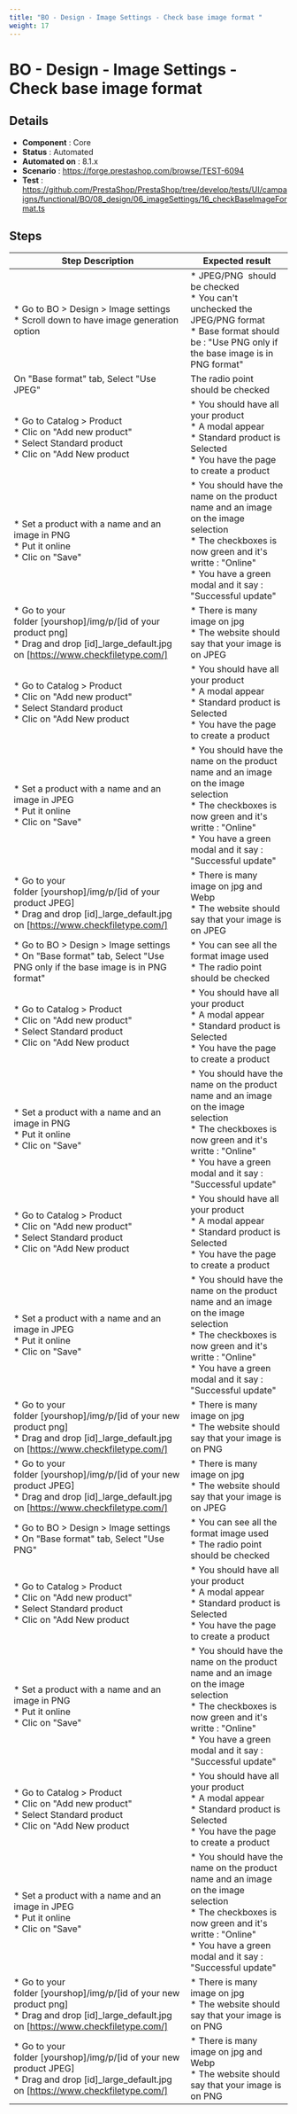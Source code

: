 ```yaml
---
title: "BO - Design - Image Settings - Check base image format "
weight: 17
---
```


# BO - Design - Image Settings - Check base image format 
## Details
* **Component** : Core
* **Status** : Automated
* **Automated on** : 8.1.x
* **Scenario** : https://forge.prestashop.com/browse/TEST-6094
* **Test** : https://github.com/PrestaShop/PrestaShop/tree/develop/tests/UI/campaigns/functional/BO/08_design/06_imageSettings/16_checkBaseImageFormat.ts

## Steps
| Step Description | Expected result |
| ----- | ----- |
| * Go to BO > Design > Image settings<br> * Scroll down to have image generation option | * JPEG/PNG  should be checked <br> * You can't unchecked the JPEG/PNG format<br> * Base format should be : "Use PNG only if the base image is in PNG format" |
| On "Base format" tab, Select "Use JPEG" | The radio point should be checked |
| * Go to Catalog > Product <br> * Clic on "Add new product"<br> * Select Standard product <br> * Clic on "Add New product | * You should have all your product <br> * A modal appear<br> * Standard product is Selected<br> * You have the page to create a product |
| * Set a product with a name and an image in PNG <br> * Put it online <br> * Clic on "Save" | * You should have the name on the product name and an image on the image selection <br> * The checkboxes is now green and it's writte : "Online" <br> * You have a green modal and it say : "Successful update" |
| * Go to your folder [yourshop]/img/p/[id of your product png]<br> * Drag and drop [id]_large_default.jpg on [https://www.checkfiletype.com/] | * There is many image on jpg <br> * The website should say that your image is on JPEG |
| * Go to Catalog > Product <br> * Clic on "Add new product"<br> * Select Standard product <br> * Clic on "Add New product | * You should have all your product <br> * A modal appear<br> * Standard product is Selected<br> * You have the page to create a product |
| * Set a product with a name and an image in JPEG <br> * Put it online <br> * Clic on "Save" | * You should have the name on the product name and an image on the image selection <br> * The checkboxes is now green and it's writte : "Online" <br> * You have a green modal and it say : "Successful update" |
| * Go to your folder [yourshop]/img/p/[id of your product JPEG]<br> * Drag and drop [id]_large_default.jpg on [https://www.checkfiletype.com/] | * There is many image on jpg and Webp<br> * The website should say that your image is on JPEG |
| * Go to BO > Design > Image settings<br> * On "Base format" tab, Select "Use PNG only if the base image is in PNG format" | * You can see all the format image used <br> * The radio point should be checked |
| * Go to Catalog > Product <br> * Clic on "Add new product"<br> * Select Standard product <br> * Clic on "Add New product | * You should have all your product <br> * A modal appear<br> * Standard product is Selected<br> * You have the page to create a product |
| * Set a product with a name and an image in PNG <br> * Put it online <br> * Clic on "Save" | * You should have the name on the product name and an image on the image selection <br> * The checkboxes is now green and it's writte : "Online" <br> * You have a green modal and it say : "Successful update" |
| * Go to Catalog > Product <br> * Clic on "Add new product"<br> * Select Standard product <br> * Clic on "Add New product | * You should have all your product <br> * A modal appear<br> * Standard product is Selected<br> * You have the page to create a product |
| * Set a product with a name and an image in JPEG <br> * Put it online <br> * Clic on "Save" | * You should have the name on the product name and an image on the image selection <br> * The checkboxes is now green and it's writte : "Online" <br> * You have a green modal and it say : "Successful update" |
| * Go to your folder [yourshop]/img/p/[id of your new product png]<br> * Drag and drop [id]_large_default.jpg on [https://www.checkfiletype.com/] | * There is many image on jpg <br> * The website should say that your image is on PNG |
| * Go to your folder [yourshop]/img/p/[id of your new product JPEG]<br> * Drag and drop [id]_large_default.jpg on [https://www.checkfiletype.com/] | * There is many image on jpg <br> * The website should say that your image is on JPEG |
| * Go to BO > Design > Image settings<br> * On "Base format" tab, Select "Use PNG" | * You can see all the format image used <br> * The radio point should be checked |
| * Go to Catalog > Product <br> * Clic on "Add new product"<br> * Select Standard product <br> * Clic on "Add New product | * You should have all your product <br> * A modal appear<br> * Standard product is Selected<br> * You have the page to create a product |
| * Set a product with a name and an image in PNG <br> * Put it online <br> * Clic on "Save" | * You should have the name on the product name and an image on the image selection <br> * The checkboxes is now green and it's writte : "Online" <br> * You have a green modal and it say : "Successful update" |
| * Go to Catalog > Product <br> * Clic on "Add new product"<br> * Select Standard product <br> * Clic on "Add New product | * You should have all your product <br> * A modal appear<br> * Standard product is Selected<br> * You have the page to create a product |
| * Set a product with a name and an image in JPEG <br> * Put it online <br> * Clic on "Save" | * You should have the name on the product name and an image on the image selection <br> * The checkboxes is now green and it's writte : "Online" <br> * You have a green modal and it say : "Successful update" |
| * Go to your folder [yourshop]/img/p/[id of your new product png]<br> * Drag and drop [id]_large_default.jpg on [https://www.checkfiletype.com/] | * There is many image on jpg <br> * The website should say that your image is on PNG |
| * Go to your folder [yourshop]/img/p/[id of your new product JPEG]<br> * Drag and drop [id]_large_default.jpg on [https://www.checkfiletype.com/] | * There is many image on jpg and Webp<br> * The website should say that your image is on PNG |
